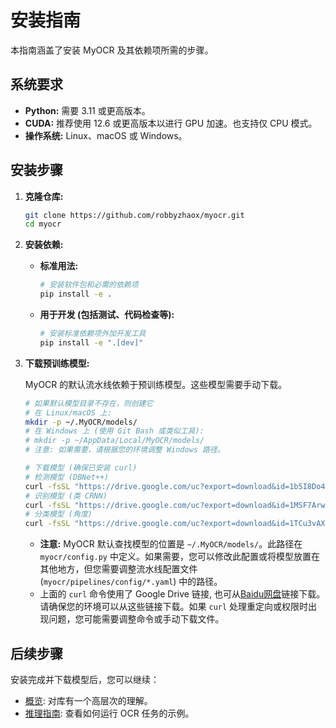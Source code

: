 # 安装指南

本指南涵盖了安装 MyOCR 及其依赖项所需的步骤。

## 系统要求

*   **Python:** 需要 3.11 或更高版本。
*   **CUDA:** 推荐使用 12.6 或更高版本以进行 GPU 加速。也支持仅 CPU 模式。
*   **操作系统:** Linux、macOS 或 Windows。

## 安装步骤

1.  **克隆仓库:**

    ```bash
    git clone https://github.com/robbyzhaox/myocr.git
    cd myocr
    ```

2.  **安装依赖:**

    *   **标准用法:**
        ```bash
        # 安装软件包和必需的依赖项
        pip install -e .
        ```
    *   **用于开发 (包括测试、代码检查等):**
        ```bash
        # 安装标准依赖项外加开发工具
        pip install -e ".[dev]"
        ```

3.  **下载预训练模型:**

    MyOCR 的默认流水线依赖于预训练模型。这些模型需要手动下载。

    ```bash
    # 如果默认模型目录不存在，则创建它
    # 在 Linux/macOS 上:
    mkdir -p ~/.MyOCR/models/
    # 在 Windows 上 (使用 Git Bash 或类似工具):
    # mkdir -p ~/AppData/Local/MyOCR/models/
    # 注意: 如果需要，请根据您的环境调整 Windows 路径。

    # 下载模型 (确保已安装 curl)
    # 检测模型 (DBNet++)
    curl -fsSL "https://drive.google.com/uc?export=download&id=1b5I8Do4ODU9xE_dinDGZMraq4GDgHPH9" -o ~/.MyOCR/models/dbnet++.onnx
    # 识别模型 (类 CRNN)
    curl -fsSL "https://drive.google.com/uc?export=download&id=1MSF7ArwmRjM4anDiMnqhlzj1GE_J7gnX" -o ~/.MyOCR/models/rec.onnx
    # 分类模型 (角度)
    curl -fsSL "https://drive.google.com/uc?export=download&id=1TCu3vAXNVmPBY2KtoEBTGOE6tpma0puX" -o ~/.MyOCR/models/cls.onnx
    ```

    *   **注意:** MyOCR 默认查找模型的位置是 `~/.MyOCR/models/`。此路径在 `myocr/config.py` 中定义。如果需要，您可以修改此配置或将模型放置在其他地方，但您需要调整流水线配置文件 (`myocr/pipelines/config/*.yaml`) 中的路径。
    *   上面的 `curl` 命令使用了 Google Drive 链接, 也可从[Baidu网盘](https://pan.baidu.com/s/122p9zqepWfbEmZPKqkzGBA?pwd=yq6j)链接下载。请确保您的环境可以从这些链接下载。如果 `curl` 处理重定向或权限时出现问题，您可能需要调整命令或手动下载文件。

## 后续步骤

安装完成并下载模型后，您可以继续：

*   [概览](overview.md): 对库有一个高层次的理解。
*   [推理指南](../../inference/index.md): 查看如何运行 OCR 任务的示例。
